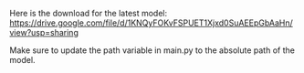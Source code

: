 Here is the download for the latest model: https://drive.google.com/file/d/1KNQyFOKvFSPUET1Xjxd0SuAEEpGbAaHn/view?usp=sharing

Make sure to update the path variable in main.py to the absolute path of the model.
